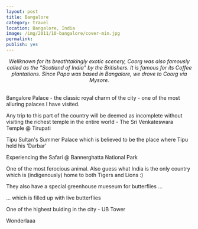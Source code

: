 ```yaml
---
layout: post
title: Bangalore
category: travel
location: Bangalore, India
image: /img/2011/10-bangalore/cover-min.jpg 
permalink: 
publish: yes
---
```

<!-- http://compressjpeg.com -->
<!-- http://compressimage.toolur.com/ 1024, 400-->
<center>
<i>
Wellknown for its breathtakingly exotic scenery, Coorg was also famously called as the "Scotland of India" by the Britishers. It is famous for its Coffee plantations. Since Papa was based in Bangalore, we drove to Coorg via Mysore.
</i>
</center>
<br>
<p class="center"><img src="{{site.baseurl}}/img/2011/10-bangalore/cover.jpg" alt="">Bangalore Palace - the classic royal charm of the city - one of the most alluring palaces I have visited.</p>

<p class="center"><img src="{{site.baseurl}}/img/2011/10-bangalore/1.jpg" alt="">Any trip to this part of the country will be deemed as incomplete without visiting the richest temple in the entire world - The Sri Venkateswara Temple @ Tirupati</p>

<p class="center"><img src="{{site.baseurl}}/img/2011/10-bangalore/2.jpg" alt="">Tipu Sultan's Summer Palace which is believed to be the place where Tipu held his 'Darbar'</p>

<p class="center"><img src="{{site.baseurl}}/img/2011/10-bangalore/3.jpg" alt="">Experiencing the Safari @ Bannerghatta National Park
</p>

<p class="center"><img src="{{site.baseurl}}/img/2011/10-bangalore/4.jpg" alt="">One of the most ferocious animal. Also guess what India is the only country which is (indigenously) home to both Tigers and Lions :)</p>

<p class="center"><img src="{{site.baseurl}}/img/2011/10-bangalore/5.jpg" alt="">They also have a special greenhouse mueseum for butterflies ...</p>

<p class="center"><img src="{{site.baseurl}}/img/2011/10-bangalore/6.jpg" alt="">... which is filled up with live butterflies</p>

<p class="center"><img src="{{site.baseurl}}/img/2011/10-bangalore/7.jpg" alt="">One of the highest buiding in the city - UB Tower</p>

<p class="center"><img src="{{site.baseurl}}/img/2011/10-bangalore/8.jpg" alt="">Wonderlaaa</p>
